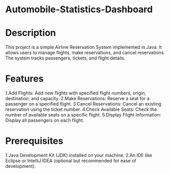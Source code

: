 # Automobile-Statistics-Dashboard
# Description
This project is a simple Airline Reservation System implemented in Java. It allows users to manage flights, make reservations, and cancel reservations. The system tracks passengers, tickets, and flight details.
# Features
1.Add Flights: Add new flights with specified flight numbers, origin, destination, and capacity.
2.Make Reservations: Reserve a seat for a passenger on a specified flight.
3.Cancel Reservations: Cancel an existing reservation using the ticket number.
4.Check Available Seats: Check the number of available seats on a specific flight.
5.Display Flight Information: Display all passengers on each flight.
# Prerequisites
1.Java Development Kit (JDK) installed on your machine.
2.An IDE like Eclipse or IntelliJ IDEA (optional but recommended for ease of development).
